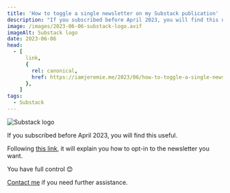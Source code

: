```yaml
---
title: 'How to toggle a single newsletter on my Substack publication'
description: "If you subscribed before April 2023, you will find this useful."
image: /images/2023-06-06-substack-logo.avif
imageAlt: Substack logo
date: 2023-06-06
head:
  - [
      link,
      {
        rel: canonical,
        href: https://iamjeremie.me/2023/06/how-to-toggle-a-single-newsletter-on-my-publication,
      },
    ]
tags:
  - Substack
---
```


![Substack logo](/images/2023-06-06-substack-logo.avif)

If you subscribed before April 2023, you will find this useful.

<!-- more -->

Following [this link](../how-to-setup-substack-publication-for-2-languages-in-2023/index.md#my-welcome-email), it will explain you how to opt-in to the newsletter you want.

You have full control 😊

[Contact me](../../../page/contact-me/index.md) if you need further assistance.
